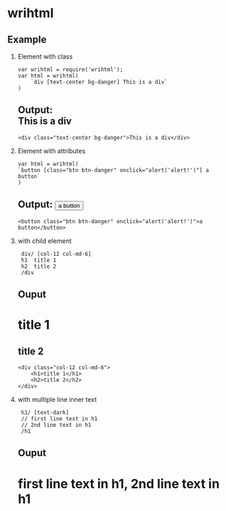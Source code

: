# wrihtml
## Example
1. Element with class
    ```
    var wrihtml = require('wrihtml');
    var html = wrihtml(
        `div [text-center bg-danger] This is a div`
    )
    ```

    ## Output: <div class="text-center bg-danger">This is a div</div>
    ```
    <div class="text-center bg-danger">This is a div</div>
    ```
    

2. Element with attributes
    ```
    var html = wrihtml(
    `button [class="btn btn-danger" onclick="alert('alert!')"] a button`
    )
    ```
    ## Output: <button class="btn btn-danger" onclick="alert('alert!')">a button</button>
    ```
    <button class="btn btn-danger" onclick="alert('alert!')">a button</button>
    ```
    
3. with child element
    ```
     div/ [col-12 col-md-6]
     h1  title 1 
     h2  title 2
     /div  
    ```
    ## Ouput
    <div class="col-12 col-md-6">
        <h1>title 1</h1>
        <h2>title 2</h2>
    </div>
    
    ```
    <div class="col-12 col-md-6">
        <h1>title 1</h1>
        <h2>title 2</h2>
    </div>
    ```
    
4. with multiple line inner text
    ```
     h1/ [text-dark] 
     // first line text in h1
     // 2nd line text in h1
     /h1
    ```
    ## Ouput
    <h1 class="text-dark">
    first line text in h1,
    2nd line text in h1
    </h1>